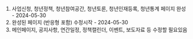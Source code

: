 <!-- 이곳은 작업공간 (HTML, css, 등) 페이지가 실제와 많은부분이 다름 -->

1. 사업신청, 청년정책, 청년참여공간, 청년토론, 청년인재등록, 청년통계 페이지 완성 - 2024-05-30
2. 완성된 페이지 (반응형 포함) 수정시작 - 2024-05-30
3. 메인페이지, 공지사항, 연간일정, 정책캘린더, 이벤트, 보도자료 등 수정할 필요있음 